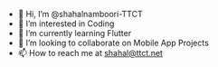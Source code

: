- 👋 Hi, I’m @shahalnamboori-TTCT
- 👀 I’m interested in Coding
- 🌱 I’m currently learning Flutter
- 💞️ I’m looking to collaborate on Mobile App Projects
- 📫 How to reach me at shahal@ttct.net
